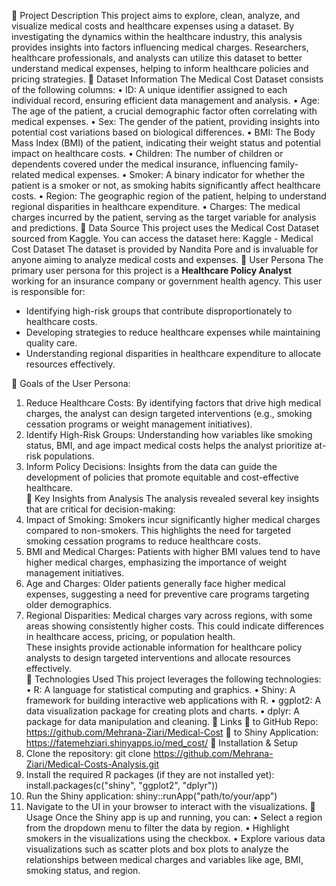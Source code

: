 	Project Description
This project aims to explore, clean, analyze, and visualize medical costs and healthcare expenses using a dataset. By investigating the dynamics within the healthcare industry, this analysis provides insights into factors influencing medical charges. Researchers, healthcare professionals, and analysts can utilize this dataset to better understand medical expenses, helping to inform healthcare policies and pricing strategies.
	Dataset Information
The Medical Cost Dataset consists of the following columns:
•	ID: A unique identifier assigned to each individual record, ensuring efficient data management and analysis.
•	Age: The age of the patient, a crucial demographic factor often correlating with medical expenses.
•	Sex: The gender of the patient, providing insights into potential cost variations based on biological differences.
•	BMI: The Body Mass Index (BMI) of the patient, indicating their weight status and potential impact on healthcare costs.
•	Children: The number of children or dependents covered under the medical insurance, influencing family-related medical expenses.
•	Smoker: A binary indicator for whether the patient is a smoker or not, as smoking habits significantly affect healthcare costs.
•	Region: The geographic region of the patient, helping to understand regional disparities in healthcare expenditure.
•	Charges: The medical charges incurred by the patient, serving as the target variable for analysis and predictions.
	Data Source
This project uses the Medical Cost Dataset sourced from Kaggle. You can access the dataset here:
Kaggle - Medical Cost Dataset
The dataset is provided by Nandita Pore and is invaluable for anyone aiming to analyze medical costs and expenses.
	User Persona
The primary user persona for this project is a **Healthcare Policy Analyst** working for an insurance company or government health agency. This user is responsible for:  
- Identifying high-risk groups that contribute disproportionately to healthcare costs.  
- Developing strategies to reduce healthcare expenses while maintaining quality care.  
- Understanding regional disparities in healthcare expenditure to allocate resources effectively.  

	Goals of the User Persona:
1. Reduce Healthcare Costs: By identifying factors that drive high medical charges, the analyst can design targeted interventions (e.g., smoking cessation programs or weight management initiatives).  
2. Identify High-Risk Groups: Understanding how variables like smoking status, BMI, and age impact medical costs helps the analyst prioritize at-risk populations.  
3. Inform Policy Decisions: Insights from the data can guide the development of policies that promote equitable and cost-effective healthcare.  
	Key Insights from Analysis
The analysis revealed several key insights that are critical for decision-making:  
1. Impact of Smoking: Smokers incur significantly higher medical charges compared to non-smokers. This highlights the need for targeted smoking cessation programs to reduce healthcare costs.  
2. BMI and Medical Charges: Patients with higher BMI values tend to have higher medical charges, emphasizing the importance of weight management initiatives.  
3. Age and Charges: Older patients generally face higher medical expenses, suggesting a need for preventive care programs targeting older demographics.  
4. Regional Disparities: Medical charges vary across regions, with some areas showing consistently higher costs. This could indicate differences in healthcare access, pricing, or population health.  
These insights provide actionable information for healthcare policy analysts to design targeted interventions and allocate resources effectively.  
	Technologies Used
This project leverages the following technologies:
•	R: A language for statistical computing and graphics.
•	Shiny: A framework for building interactive web applications with R.
•	ggplot2: A data visualization package for creating plots and charts.
•	dplyr: A package for data manipulation and cleaning.
	Links 
	to GitHub Repo: https://github.com/Mehrana-Ziari/Medical-Cost
	to Shiny Application: https://fatemehziari.shinyapps.io/med_cost/
	Installation & Setup
1.	Clone the repository:
git clone https://github.com/Mehrana-Ziari/Medical-Costs-Analysis.git
2.	Install the required R packages (if they are not installed yet):
install.packages(c("shiny", "ggplot2", "dplyr"))
3.	Run the Shiny application:
shiny::runApp("path/to/your/app")
4.	Navigate to the UI in your browser to interact with the visualizations.
	Usage
Once the Shiny app is up and running, you can:
•	Select a region from the dropdown menu to filter the data by region.
•	Highlight smokers in the visualizations using the checkbox.
•	Explore various data visualizations such as scatter plots and box plots to analyze the relationships between medical charges and variables like age, BMI, smoking status, and region.

